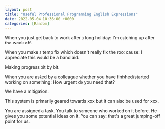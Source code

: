 ```yaml
---
layout: post
title: "Useful Professional Programming English Expressions"
date: 2022-05-04 10:36:00 +0000
categories: [Random]
---
```


When you just get back to work after a long holiday: I'm catching up after the week off.

When you make a temp fix which doesn't really fix the root cause: I appreciate this would be a band aid.

Making progress bit by bit.

When you are asked by a colleague whether you have finished/started working on something: How urgent do you need that?

We have a mitigation.

This system is primarily geared towards xxx but it can also be used for xxx.

You are assigned a task. You talk to someone who worked on it before. He gives you some potential ideas on it. You can say: that's a great jumping-off point for us.

